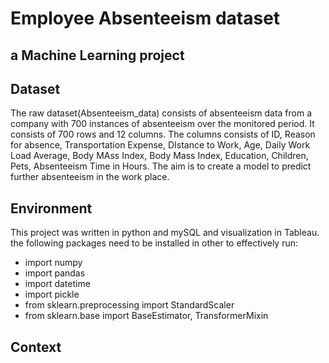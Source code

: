 # Employee Absenteeism dataset
## a Machine Learning project

## Dataset
The raw dataset(Absenteeism_data) consists of absenteeism data from a company with 700 instances of absenteeism over the monitored period. It consists of 700 rows and 12 columns. The columns consists of ID, Reason for absence, Transportation Expense, DIstance to Work, Age, Daily Work Load Average, Body MAss Index, Body Mass Index, Education, Children, Pets, Absenteeism Time in Hours. The aim is to create a model to predict further absenteeism in the work place. 

## Environment
This project was written in python and mySQL and visualization in Tableau. the following packages need to be installed in other to effectively run:
* import numpy
* import pandas
* import datetime
* import pickle
* from sklearn.preprocessing import StandardScaler
* from sklearn.base import BaseEstimator, TransformerMixin

## Context